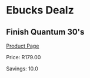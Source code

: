 
# Ebucks Dealz
## Finish Quantum 30's
[Product Page](https://www.ebucks.com/web/shop/productSelected.do?prodId=1085577147&catId=908586136)

Price: R179.00

Savings: 10.0


	